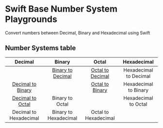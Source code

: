 # Swift Base Number System Playgrounds
Convert numbers between Decimal, Binary and Hexadecimal using Swift

## Number Systems table
| Decimal                                                             | Binary                                                              | Octal                 										     | Hexadecimal                     |
| :-----------------------------------------------------------------: |:------------------------------------------------------------------: | :----------------------------------------------------------------: | :-----------------------------: |
|                                                                     | [Binary to Decimal](Playgrounds/BinToDec.playground/Contents.swift) | [Octal to Decimal](Playgrounds/OctToDec.playground/Contents.swift) | Hexadecimal to Decimal          |
| [Decimal to Binary](Playgrounds/DecToBin.playground/Contents.swift) |                                                                     | [Octal to Binary](Playgrounds/OctToBin.playground/Contents.swift)	 | Hexadecimal to Binary           |
| [Decimal to Octal](Playgrounds/DecToOct.playground/Contents.swift)  | Binary to Octal	                                                    |                        						           		     | Hexadecimal to Octal            |
| Decimal to Hexadecimal                                        	  | Binary to Hexadecimal                                    		    | Octal to Hexadecimal     											 |                                 |
